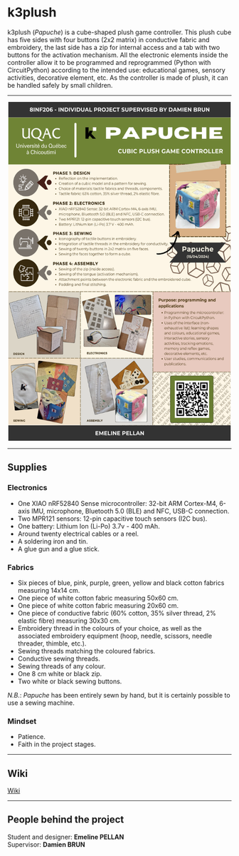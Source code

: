# k3plush
k3plush (*Papuche*) is a cube-shaped plush game controller. This plush cube has five sides with four buttons (2x2 matrix) in conductive fabric and embroidery, the last side has a zip for internal access and a tab with two buttons for the activation mechanism. All the electronic elements inside the controller allow it to be programmed and reprogrammed (Python with CircuitPython) according to the intended use: educational games, sensory activities, decorative element, etc. As the controller is made of plush, it can be handled safely by small children.

***

<p align="center">
  <img src="https://github.com/keycube/k3plush/blob/main/assets/poster/papucheEnglish.png" alt="English poster" width="500" height="760" />
</p>

***

## Supplies

### Electronics
- One XIAO nRF52840 Sense microcontroller: 32-bit ARM Cortex-M4, 6-axis IMU, microphone, Bluetooth 5.0 (BLE) and NFC, USB-C connection.
- Two MPR121 sensors: 12-pin capacitive touch sensors (I2C bus).
- One battery: Lithium Ion (Li-Po) 3.7v - 400 mAh.
- Around twenty electrical cables or a reel.
- A soldering iron and tin.
- A glue gun and a glue stick.

### Fabrics
- Six pieces of blue, pink, purple, green, yellow and black cotton fabrics measuring 14x14 cm.
- One piece of white cotton fabric measuring 50x60 cm.
- One piece of white cotton fabric measuring 20x60 cm.
- One piece of conductive fabric (60% cotton, 35% silver thread, 2% elastic fibre) measuring 30x30 cm.
- Embroidery thread in the colours of your choice, as well as the associated embroidery equipment (hoop, needle, scissors, needle threader, thimble, etc.).
- Sewing threads matching the coloured fabrics.
- Conductive sewing threads.
- Sewing threads of any colour.
- One 8 cm white or black zip.
- Two white or black sewing buttons.

*N.B.*: *Papuche* has been entirely sewn by hand, but it is certainly possible to use a sewing machine.

### Mindset
- Patience.
- Faith in the project stages.

***

## Wiki
[Wiki](https://github.com/keycube/k3plush/wiki)

***

## People behind the project
Student and designer: **Emeline PELLAN**<br>
Supervisor: **Damien BRUN**
